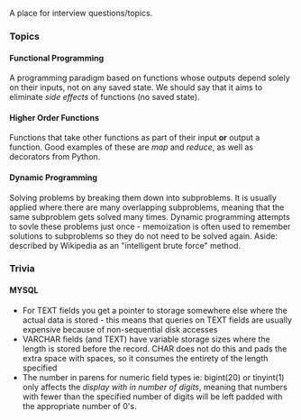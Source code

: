A place for interview questions/topics.

### Topics

#### Functional Programming
A programming paradigm based on functions whose outputs depend solely
on their inputs, not on any saved state.  We should say that it aims
to eliminate _side effects_ of functions (no saved state).

#### Higher Order Functions
Functions that take other functions as part of their input __or__ output a
function.  Good examples of these are _map_ and _reduce_, as well as
decorators from Python.

#### Dynamic Programming
Solving problems by breaking them down into subproblems.  It is usually
applied where there are many overlapping subproblems, meaning that the
same subproblem gets solved many times.  Dynamic programming attempts
to sovle these problems just once - memoization is often used to
remember solutions to subproblems so they do not need to be solved again.
Aside: described by Wikipedia as an "intelligent brute force" method.

### Trivia

#### MYSQL
* For TEXT fields you get a pointer to storage somewhere else where
the actual data is stored - this means that queries on TEXT fields are
usually expensive because of non-sequential disk accesses
* VARCHAR fields (and TEXT) have variable storage sizes where the length
is stored before the record.  CHAR does not do this and pads the extra
space with spaces, so it consumes the entirety of the length specified
* The number in parens for numeric field types ie: bigint(20) or
 tinyint(1) only affects the _display with in number of digits_, meaning
that numbers with fewer than the specified number of digits will be
left padded with the appropriate number of 0's.
